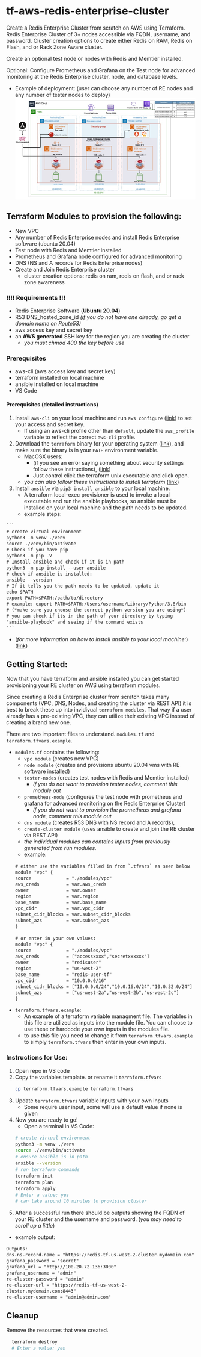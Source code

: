 # tf-aws-redis-enterprise-cluster
Create a Redis Enterprise Cluster from scratch on AWS using Terraform.
Redis Enterprise Cluster of 3+ nodes accessible via FQDN, username, and password.
Cluster creation options to create either Redis on RAM, Redis on Flash, and or Rack Zone Aware cluster.

Create an optional test node or nodes with Redis and Memtier installed.

 Optional: Configure Prometheus and Grafana on the Test node for advanced monitoring at the Redis Enterprise cluster, node, and database levels.

* Example of deployment: (user can choose any number of RE nodes and any number of tester nodes to deploy)
![Alt text](image/RE-TF-Deploy.jpg?raw=true "Title")

## Terraform Modules to provision the following:
* New VPC 
* Any number of Redis Enterprise nodes and install Redis Enterprise software (ubuntu 20.04)
* Test node with Redis and Memtier installed
* Prometheus and Grafana node configured for advanced monitoring
* DNS (NS and A records for Redis Enterprise nodes)
* Create and Join Redis Enterprise cluster
    * cluster creation options: redis on ram, redis on flash, and or rack zone awareness

### !!!! Requirements !!!
* Redis Enterprise Software (**Ubuntu 20.04**)
* R53 DNS_hosted_zone_id *(if you do not have one already, go get a domain name on Route53)*
* aws access key and secret key
* an **AWS generated** SSH key for the region you are creating the cluster
    - *you must chmod 400 the key before use*

### Prerequisites
* aws-cli (aws access key and secret key)
* terraform installed on local machine
* ansible installed on local machine
* VS Code

#### Prerequisites (detailed instructions)
1.  Install `aws-cli` on your local machine and run `aws configure` ([link](https://docs.aws.amazon.com/cli/latest/userguide/cli-chap-install.html)) to set your access and secret key.
    - If using an aws-cli profile other than `default`, update the `aws_profile` variable to reflect the correct `aws-cli` profile.
2.  Download the `terraform` binary for your operating system ([link](https://www.terraform.io/downloads.html)), and make sure the binary is in your `PATH` environment variable.
    - MacOSX users:
        - (if you see an error saying something about security settings follow these instructions), ([link](https://github.com/hashicorp/terraform/issues/23033))
        - Just control click the terraform unix executable and click open. 
    - *you can also follow these instructions to install terraform* ([link](https://learn.hashicorp.com/tutorials/terraform/install-cli))
 3.  Install `ansible` via `pip3 install ansible` to your local machine.
     - A terraform local-exec provisioner is used to invoke a local executable and run the ansible playbooks, so ansible must be installed on your local machine and the path needs to be updated.
     - example steps:

    ```
    # create virtual environment
    python3 -m venv ./venv
    source ./venv/bin/activate
    # Check if you have pip
    python3 -m pip -V
    # Install ansible and check if it is in path
    python3 -m pip install --user ansible
    # check if ansible is installed:
    ansible --version
    # If it tells you the path needs to be updated, update it
    echo $PATH
    export PATH=$PATH:/path/to/directory
    # example: export PATH=$PATH:/Users/username/Library/Python/3.8/bin
    # (*make sure you choose the correct python version you are using*)
    # you can check if its in the path of your directory by typing "ansible-playbook" and seeing if the command exists
    ```

* (*for more information on how to install ansible to your local machine:*) ([link](https://docs.ansible.com/ansible/latest/installation_guide/intro_installation.html))

## Getting Started:
Now that you have terraform and ansible installed you can get started provisioning your RE cluster on AWS using terraform modules.

Since creating a Redis Enterprise cluster from scratch takes many components (VPC, DNS, Nodes, and creating the cluster via REST API) it is best to break these up into invidivual `terraform modules`. That way if a user already has a pre-existing VPC, they can utilize their existing VPC instead of creating a brand new one.

There are two important files to understand. `modules.tf` and `terraform.tfvars.example`.
* `modules.tf` contains the following: 
    - `vpc module` (creates new VPC)
    - `node module` (creates and provisions ubuntu 20.04 vms with RE software installed)
    - `tester-nodes` (creates test nodes with Redis and Memtier installed)
        - *If you do not want to provision tester nodes, comment this module out*
    - `prometheus-node` (configures the test node with prometheus and grafana for advanced monitoring on the Redis Enterprise Cluster)
        - *If you do not want to provision the prometheus and grafana node, comment this module out*
    - `dns module` (creates R53 DNS with NS record and A records), 
    - `create-cluster module` (uses ansible to create and join the RE cluster via REST API)
    * *the individual modules can contains inputs from previously generated from run modules.*
    - example:
    ```
    # either use the variables filled in from `.tfvars` as seen below
    module "vpc" {
    source             = "./modules/vpc"
    aws_creds          = var.aws_creds
    owner              = var.owner
    region             = var.region
    base_name          = var.base_name
    vpc_cidr           = var.vpc_cidr
    subnet_cidr_blocks = var.subnet_cidr_blocks
    subnet_azs         = var.subnet_azs
    }

    # or enter in your own values:
    module "vpc" {
    source             = "./modules/vpc"
    aws_creds          = ["accessxxxx","secretxxxxxx"]
    owner              = "redisuser"
    region             = "us-west-2"
    base_name          = "redis-user-tf"
    vpc_cidr           = "10.0.0.0/16"
    subnet_cidr_blocks = ["10.0.0.0/24","10.0.16.0/24","10.0.32.0/24"]
    subnet_azs         = ["us-west-2a","us-west-2b","us-west-2c"]
    }
    ```
* `terraform.tfvars.example`:
    - An example of a terraform variable managment file. The variables in this file are utilized as inputs into the module file. You can choose to use these or hardcode your own inputs in the modules file.
    - to use this file you need to change it from `terraform.tfvars.example` to simply `terraform.tfvars` then enter in your own inputs.

### Instructions for Use:
1. Open repo in VS code
2. Copy the variables template. or rename it `terraform.tfvars`
    ```bash
    cp terraform.tfvars.example terraform.tfvars
    ```
3. Update `terraform.tfvars` variable inputs with your own inputs
    - Some require user input, some will use a default value if none is given
4. Now you are ready to go!
    * Open a terminal in VS Code:
    ```bash
    # create virtual environment
    python3 -m venv ./venv
    source ./venv/bin/activate
    # ensure ansible is in path
    ansible --version
    # run terraform commands
    terraform init
    terraform plan
    terraform apply
    # Enter a value: yes
    # can take around 10 minutes to provision cluster
    ```
5. After a successful run there should be outputs showing the FQDN of your RE cluster and the username and password. (*you may need to scroll up a little*)
 - example output:
 ```
 Outputs:
dns-ns-record-name = "https://redis-tf-us-west-2-cluster.mydomain.com"
grafana_password = "secret"
grafana_url = "http://100.20.72.136:3000"
grafana_username = "admin"
re-cluster-password = "admin"
re-cluster-url = "https://redis-tf-us-west-2-cluster.mydomain.com:8443"
re-cluster-username = "admin@admin.com"

 ```

## Cleanup

Remove the resources that were created.

```bash
  terraform destroy
  # Enter a value: yes
```